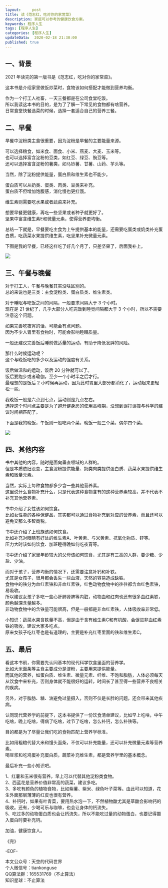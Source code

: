 ```yaml
---   
layout:     post  
title: 读《范志红，吃对你的家常菜》   
description: 家庭可以参考的健康饮食方案。   
keywords: 程序人生  
tags: [程序人生]    
categories: [程序人生]  
updateData:  2020-02-18 21:30:00  
published: true  
---  
```


## 一、背景


2021 年读完的第一版书是《范志红，吃对你的家常菜》。  


这本书是介绍家里做饭炒菜时，食物该如何搭配才能做到营养均衡。  



作为一个打工人社畜，一天三餐都是在公司食堂吃饭。  
所以我读这本书的目的，是为了了解一下常见的食物都有啥营养。  
日常食堂快餐选菜的时候，选择一套适合自己的营养三餐。  


## 二、早餐  


早餐中淀粉类主食很重要，因为淀粉是早餐的主要能量来源。  


可以选择粮食，如米食、面食、小米、燕麦、大麦、玉米等。  
也可以选择富含淀粉的豆类，如红豆、绿豆、豌豆等。  
还可以选择富含淀粉的薯类，如马铃薯、甘薯、山药、芋头等。  


当然，除了淀粉提供能量，蛋白质和维生素也不能少。  


蛋白质可以从奶类、蛋类、肉类、豆类来补充。  
蛋白质不但增加饱腹感，消化慢也更扛饿。  


维生素则需要吃水果或者蔬菜来补充。  


想要早餐更健康，再吃一些坚果或者种子就更好了。  
坚果中富含维生素E和微量元素，使得营养更均衡。  


总结一下就是，早餐要吃主食为上午提供基本的能量，还需要吃蛋类或奶类补充蛋白质，吃蔬菜水果提供维生素，吃坚果补充微量元素。  


下图是我的早餐，已经这样吃了好几个月了，只差坚果了，后面我补上。  


![](http://res.tiankonguse.com/images/2021/01/30/001.png)  


## 三、午餐与晚餐  


对于打工人，午餐与晚餐其实没啥区别的。  
总的来说也是三类：主食淀粉类、蛋白质类、维生素类。  


对于睡眠与吃饭之间的间隔，一般要求间隔大于 3 个小时。  
现在是 21 世纪了，几乎大部分人吃完饭到睡觉间隔都大于 3 个小时，所以不需要注意这个问题。  


如果完善吃夜宵的话，可能会有点问题。  
因为不少人胃里有食物时，可能会影响睡眠质量。  


一般还建议完善饭后睡前做适量的运动，有助于降低发胖的风险。  


那什么时候运动呢？  
这个与晚饭吃的多少以及运动的强度有关系。  


饭后做温和的运动，饭后 20 分钟就可以了。  
饭后要跑步或者瑜伽，至少一个小时半之后才行。  
最理想的是饭后 2 小时候再运动，因为此时胃里大部分都消化了，运动起来更轻松一些。  


我晚饭一般是六点到七点，运动则是九点左右。  
选择这个时间点主要是为了避开健身房的使用高峰期，没想到误打误撞与科学的建议时间相匹配了。  


下面是我的晚饭，午饭则一般吃两个菜，晚饭一般三个菜，偶尔四个菜。  


![](http://res.tiankonguse.com/images/2021/01/30/002.png)  




## 四、其他内容  


书中其他的内容，随时是面向垂直领域的人群的。  
但是本质依旧没变，主食淀粉提供能量、奶类肉类提供蛋白质、蔬菜水果提供维生素和微量元素。  


当然，实际上每种食物都多少含一些其他营养素。  
这里说什么食物补充什么，只是代表这种食物含有的这种营养素较高，并不代表不补充其他营养素。  


书中介绍了女性该如何饮食。  
比如女性卖的各种保健品，其实都可以通过食物补充到对应的营养素，而且还可以避免交那么多智商税。  


书中还介绍了上班族该如何饮食。  
比如补充对眼睛有好处的维生素A、叶黄素、与米黄素、抗氧化物质、锌等。  
压力大时该如何饮食、加班睡得晚如何吃夜宵等。  


书中还介绍了家里年龄较大的父母该如何饮食，尤其是有三高的人群，要少糖、少盐、少油。  


而对于孩子，营养均衡的情况下，还需要注意补钙和补铁。  
尤其是女孩子，很月都会丢失一些血液，天然的容易造成缺铁。  
食物中的铁分为血红素铁和非血红素铁，红色动物食物中的往往都含血红色素铁，易吸收。  
所以建议女孩子多吃一些心肝肺肾脾等内脏，动物血和红肉也还有很多血红素铁，颜色越深含量越多。  
非动物食物中的含铁量可能很高，但是一般都是非血红素铁，人体吸收率非常低。  


小知识：蔬菜水果含铁量不高，但是由于含有维生素C和有机酸，会促进非血红素铁的吸收，建议大家多吃点。  
原来女孩子吃红枣也是有道理的，主要是补充红枣里面的铁和维生素C。  



## 五、最后  


看这本书前，你需要先认同基本的现代科学饮食里面的营养学。  
比如大米面条等主食主要成分是淀粉，主要用来提供能量。  
而其他的营养，如蛋白质、维生素、微量元素、纤维、不饱和脂肪，人体必须每天从饮食中来补充，否则身体就不能很好的运转，时间长了甚至得一些营养不良相关的疾病。  


另外，对于脂肪、糖、油避免过量摄入，否则不仅是长胖的问题，还会带来其他疾病。  


认同现代营养学的前提下，这本书提供了一份饮食清单建议，比如早上吃啥，中午吃啥，晚上吃啥，得病了吃啥，过节了吃啥，怎么补钙，怎么补铁等。  


目的都是为了尽量让我们吃的食物匹配上营养学标准。  


比如用粗粮代替大米和馒头面条，不仅可以补充能量，还可以补充微量元素等营养素。  
喝豆浆和吃鸡蛋补充蛋白质，蔬菜补充维生素，都是营养学里的基本概念。  


最后补充一些小知识吧。  


1、红薯和玉米很有营养，早上可以代替其他淀粉类食物。  
2、西蓝花是营养价值非常高的蔬菜，建议多吃。  
3、多吃有颜色的植物食物，比如紫薯、紫米、绿色叶子菜等。由此可以知道，花生外面那层薄薄的红皮也很有营养。  
4、补钙时，如果有叶青菜，要用热水泡一下，不然植物酸尤其是草酸会影响钙的吸收。还有，少喝可乐与咖啡，也会让身体的钙流失。  
5、吃过多的动物蛋白质也会让钙流失，所以不能吃过量的动物蛋白，也要记得摄入蛋白时要补充钙。  



加油，健康饮食人。  



《完》  


-EOF-  



本文公众号：天空的代码世界  
个人微信号：tiankonguse  
QQ算法群：165531769（不止算法）  
知识星球：不止算法  

